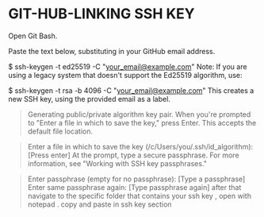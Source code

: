 # GIT-HUB-LINKING SSH KEY 
Open Git Bash.

Paste the text below, substituting in your GitHub email address.

$ ssh-keygen -t ed25519 -C "your_email@example.com"
Note: If you are using a legacy system that doesn't support the Ed25519 algorithm, use:

$ ssh-keygen -t rsa -b 4096 -C "your_email@example.com"
This creates a new SSH key, using the provided email as a label.

> Generating public/private algorithm key pair.
When you're prompted to "Enter a file in which to save the key," press Enter. This accepts the default file location.

> Enter a file in which to save the key (/c/Users/you/.ssh/id_algorithm):[Press enter]
At the prompt, type a secure passphrase. For more information, see "Working with SSH key passphrases."

> Enter passphrase (empty for no passphrase): [Type a passphrase]
> Enter same passphrase again: [Type passphrase again]
after that navigate to the specific folder that contains your ssh key , open with notepad . copy and paste in ssh key section 
